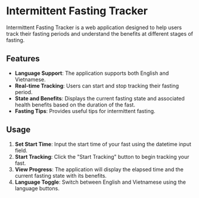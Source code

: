 # Intermittent Fasting Tracker

Intermittent Fasting Tracker is a web application designed to help users track their fasting periods and understand the benefits at different stages of fasting.

## Features

- **Language Support**: The application supports both English and Vietnamese.
- **Real-time Tracking**: Users can start and stop tracking their fasting period.
- **State and Benefits**: Displays the current fasting state and associated health benefits based on the duration of the fast.
- **Fasting Tips**: Provides useful tips for intermittent fasting.

## Usage

1. **Set Start Time**: Input the start time of your fast using the datetime input field.
2. **Start Tracking**: Click the "Start Tracking" button to begin tracking your fast.
3. **View Progress**: The application will display the elapsed time and the current fasting state with its benefits.
4. **Language Toggle**: Switch between English and Vietnamese using the language buttons.
